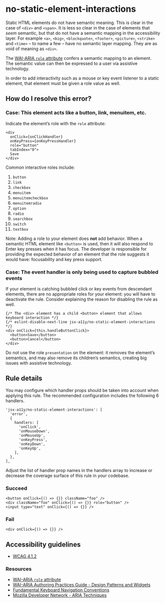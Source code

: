no-static-element-interactions
==============================

Static HTML elements do not have semantic meaning. This is clear in the case of `<div>` and `<span>`. It is less so clear in the case of elements that *seem* semantic, but that do not have a semantic mapping in the accessibility layer. For example `<a>`, `<big>`, `<blockquote>`, `<footer>`, `<picture>`, `<strike>` and `<time>` – to name a few – have no semantic layer mapping. They are as void of meaning as `<div>`.

The [WAI-ARIA `role` attribute](https://www.w3.org/TR/wai-aria-1.1/#usage_intro) confers a semantic mapping to an element. The semantic value can then be expressed to a user via assistive technology.

In order to add interactivity such as a mouse or key event listener to a static element, that element must be given a role value as well.

How do I resolve this error?
----------------------------

### Case: This element acts like a button, link, menuitem, etc.

Indicate the element’s role with the `role` attribute:

    <div
      onClick={onClickHandler}
      onKeyPress={onKeyPressHandler}
      role="button"
      tabIndex="0">
      Save
    </div>

Common interactive roles include:

1.  `button`
2.  `link`
3.  `checkbox`
4.  `menuitem`
5.  `menuitemcheckbox`
6.  `menuitemradio`
7.  `option`
8.  `radio`
9.  `searchbox`
10. `switch`
11. `textbox`

Note: Adding a role to your element does **not** add behavior. When a semantic HTML element like `<button>` is used, then it will also respond to Enter key presses when it has focus. The developer is responsible for providing the expected behavior of an element that the role suggests it would have: focusability and key press support.

### Case: The event handler is only being used to capture bubbled events

If your element is catching bubbled click or key events from descendant elements, there are no appropriate roles for your element: you will have to deactivate the rule. Consider explaining the reason for disabling the rule as well.

    {/* The <div> element has a child <button> element that allows keyboard interaction */}
    {/* eslint-disable-next-line jsx-a11y/no-static-element-interactions */}
    <div onClick={this.handleButtonClick}>
      <button>Save</button>
      <button>Cancel</button>
    </div>

Do not use the role `presentation` on the element: it removes the element’s semantics, and may also remove its children’s semantics, creating big issues with assistive technology.

Rule details
------------

You may configure which handler props should be taken into account when applying this rule. The recommended configuration includes the following 6 handlers.

    'jsx-a11y/no-static-element-interactions': [
      'error',
      {
        handlers: [
          'onClick',
          'onMouseDown',
          'onMouseUp',
          'onKeyPress',
          'onKeyDown',
          'onKeyUp',
        ],
      },
    ],

Adjust the list of handler prop names in the handlers array to increase or decrease the coverage surface of this rule in your codebase.

### Succeed

    <button onClick={() => {}} className="foo" />
    <div className="foo" onClick={() => {}} role="button" />
    <input type="text" onClick={() => {}} />

### Fail

    <div onClick={() => {}} />

Accessibility guidelines
------------------------

-   [WCAG 4.1.2](https://www.w3.org/WAI/WCAG21/Understanding/name-role-value)

### Resources

-   [WAI-ARIA `role` attribute](https://www.w3.org/TR/wai-aria-1.1/#usage_intro)
-   [WAI-ARIA Authoring Practices Guide - Design Patterns and Widgets](https://www.w3.org/TR/wai-aria-practices-1.1/#aria_ex)
-   [Fundamental Keyboard Navigation Conventions](https://www.w3.org/TR/wai-aria-practices-1.1/#kbd_generalnav)
-   [Mozilla Developer Network - ARIA Techniques](https://developer.mozilla.org/en-US/docs/Web/Accessibility/ARIA/ARIA_Techniques/Using_the_button_role#Keyboard_and_focus)
